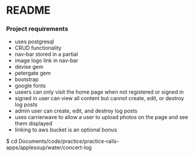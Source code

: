 # README

### Project requirements
- uses postgresql
- CRUD functionality
- nav-bar stored in a partial 
- image logo link in nav-bar
- devise gem
- petergate gem
- bootstrap
- google fonts
- useers can only visit the home page when not registered or signed in
- signed in user can view all content but cannot create, edit, or destroy log posts
- admin user can create, edit, and destroy log posts
- uses carrierwave to allow a user to upload photos on the page and see them displayed
- linking to aws bucket is an optional bonus

$ cd Documents/code/practice/practice-rails-apps/applesoup/water/concert-log
